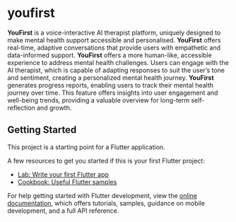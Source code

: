 # youfirst

**YouFirst** is a voice-interactive AI therapist platform, uniquely designed to make mental health support accessible and personalised. 
**YouFirst** offers real-time, adaptive conversations that provide users with empathetic and data-informed support. 
**YouFirst** offers a more human-like, accessible experience to address mental health challenges. Users can engage with the AI therapist, which is capable of adapting responses to suit the user’s tone and sentiment, creating a personalized mental health journey. 
**YouFirst** generates progress reports, enabling users to track their mental health journey over time. 
This feature offers insights into user engagement and well-being trends, providing a valuable overview for long-term self-reflection and growth.

## Getting Started

This project is a starting point for a Flutter application.

A few resources to get you started if this is your first Flutter project:

- [Lab: Write your first Flutter app](https://docs.flutter.dev/get-started/codelab)
- [Cookbook: Useful Flutter samples](https://docs.flutter.dev/cookbook)

For help getting started with Flutter development, view the
[online documentation](https://docs.flutter.dev/), which offers tutorials,
samples, guidance on mobile development, and a full API reference.
